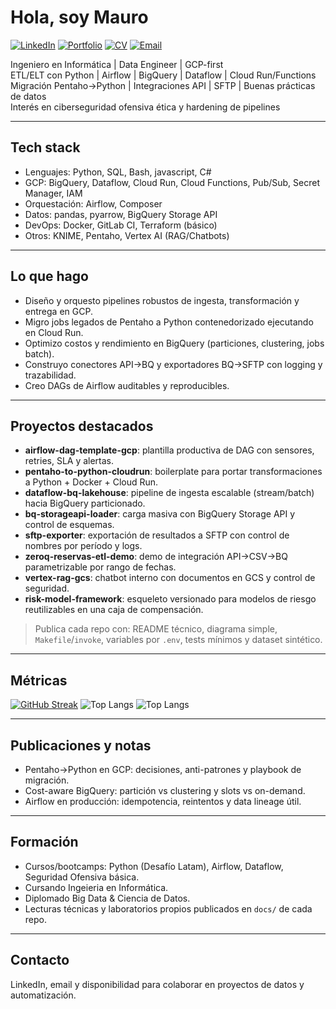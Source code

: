 
# Hola, soy Mauro

[![LinkedIn](https://img.shields.io/badge/LinkedIn-Perfil-blue)](https://www.linkedin.com/in/mauro-rivera-salinas/)
[![Portfolio](https://img.shields.io/badge/Portfolio-Web-lightgrey)](https://tu-url)
[![CV](https://img.shields.io/badge/CV-PDF-green)](https://github.com/maaurors/CV/blob/main/docs/Mauro_CV.pdf)
[![Email](https://img.shields.io/badge/Email-contacto-red)](maauro.rs@gmail.com)

Ingeniero en Informática | Data Engineer | GCP-first  
ETL/ELT con Python | Airflow | BigQuery | Dataflow | Cloud Run/Functions  
Migración Pentaho→Python | Integraciones API | SFTP | Buenas prácticas de datos  
Interés en ciberseguridad ofensiva ética y hardening de pipelines

---

## Tech stack
- Lenguajes: Python, SQL, Bash, javascript, C#
- GCP: BigQuery, Dataflow, Cloud Run, Cloud Functions, Pub/Sub, Secret Manager, IAM
- Orquestación: Airflow, Composer
- Datos: pandas, pyarrow, BigQuery Storage API
- DevOps: Docker, GitLab CI, Terraform (básico)
- Otros: KNIME, Pentaho, Vertex AI (RAG/Chatbots)

---

## Lo que hago
- Diseño y orquesto pipelines robustos de ingesta, transformación y entrega en GCP.
- Migro jobs legados de Pentaho a Python contenedorizado ejecutando en Cloud Run.
- Optimizo costos y rendimiento en BigQuery (particiones, clustering, jobs batch).
- Construyo conectores API→BQ y exportadores BQ→SFTP con logging y trazabilidad.
- Creo DAGs de Airflow auditables y reproducibles.

---

## Proyectos destacados
- **airflow-dag-template-gcp**: plantilla productiva de DAG con sensores, retries, SLA y alertas.
- **pentaho-to-python-cloudrun**: boilerplate para portar transformaciones a Python + Docker + Cloud Run.
- **dataflow-bq-lakehouse**: pipeline de ingesta escalable (stream/batch) hacia BigQuery particionado.
- **bq-storageapi-loader**: carga masiva con BigQuery Storage API y control de esquemas.
- **sftp-exporter**: exportación de resultados a SFTP con control de nombres por período y logs.
- **zeroq-reservas-etl-demo**: demo de integración API→CSV→BQ parametrizable por rango de fechas.
- **vertex-rag-gcs**: chatbot interno con documentos en GCS y control de seguridad.
- **risk-model-framework**: esqueleto versionado para modelos de riesgo reutilizables en una caja de compensación.

> Publica cada repo con: README técnico, diagrama simple, `Makefile`/`invoke`, variables por `.env`, tests mínimos y dataset sintético.

---

## Métricas
[![GitHub Streak](https://streak-stats.demolab.com?user=maaurors&hide_border=true&border_radius=6&locale=es&short_numbers=true&date_format=M%20j%5B%2C%20Y%5D)](https://git.io/streak-stats)
![Top Langs](https://github-readme-stats.vercel.app/api/top-langs/?username=anuraghazra&layout=compact)
![Top Langs](https://github-readme-stats.vercel.app/api/top-langs?username=maauros&layout=compact&theme=dark&hide_border=true&langs_count=6&hide=javascript,glsl,c%2B%2B&custom_title=Lenguajes%20m%C3%A1s%20usados&size_weight=0.4&count_weight=0.6&v=2)


---

## Publicaciones y notas
- Pentaho→Python en GCP: decisiones, anti-patrones y playbook de migración.
- Cost-aware BigQuery: partición vs clustering y slots vs on-demand.
- Airflow en producción: idempotencia, reintentos y data lineage útil.

---

## Formación
- Cursos/bootcamps: Python (Desafío Latam), Airflow, Dataflow, Seguridad Ofensiva básica.
- Cursando Ingeieria en Informática.
- Diplomado Big Data & Ciencia de Datos.
- Lecturas técnicas y laboratorios propios publicados en `docs/` de cada repo.

---

## Contacto
LinkedIn, email y disponibilidad para colaborar en proyectos de datos y automatización.
